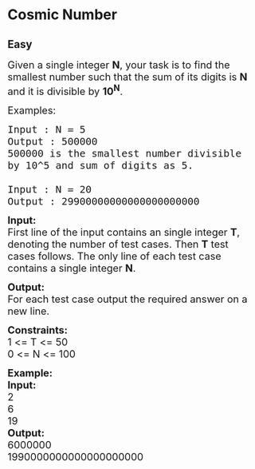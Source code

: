 # Cosmic Number
## Easy 
<div class="problem-statement">
                <p></p><p><span style="font-size:20px">Given a single integer <strong>N</strong>, your task is to find the smallest number such that the sum of its digits is <strong>N</strong> and it is divisible by <strong>10<sup>N</sup></strong>.</span></p>

<p><span style="font-size:20px">Examples:</span></p>

<pre><span style="font-size:20px">Input : N = 5
Output : 500000
500000 is the smallest number divisible
by 10^5 and sum of digits as 5.

Input : N = 20
Output : 29900000000000000000000
</span></pre>

<p><span style="font-size:20px"><strong>Input:</strong><br>
First line of the input contains an single integer <strong>T</strong>, denoting the number of test cases. Then <strong>T</strong> test cases follows. The only line of each test case contains a single integer <strong>N</strong>.</span></p>

<p><span style="font-size:20px"><strong>Output:</strong><br>
For each test case output the required answer on a new line.</span></p>

<p><span style="font-size:20px"><strong>Constraints:</strong><br>
1 &lt;= T &lt;= 50<br>
0 &lt;= N &lt;= 100</span></p>

<p><span style="font-size:20px"><strong>Example:<br>
Input:</strong><br>
2<br>
6<br>
19<br>
<strong>Output:</strong><br>
6000000<br>
1990000000000000000000</span></p>

<p>&nbsp;</p>
 <p></p>
            </div>